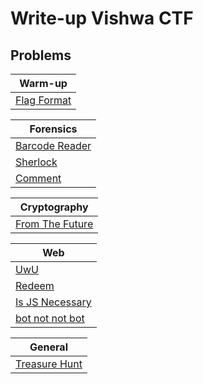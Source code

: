 # Write-up Vishwa CTF

## Problems

| Warm-up  |
| ------------- |
| [Flag Format](/Warm-up/Flag%20Format/README.md)|

| Forensics  |
| ------------- |
| [Barcode Reader](/Forensics/Barcode%20Reader/README.md)|
| [Sherlock](/Forensics/Sherlock/README.md)|
| [Comment](/Forensics/Comment/README.md)|

| Cryptography  |
| ------------- |
| [From The Future](/Cryptography/From%20The%20Future/README.md)|

| Web  |
| ------------- |
| [UwU](/General/UwU/README.md)|
| [Redeem](/General/Redeem/README.md)|
| [Is JS Necessary](/General/Is%20JS%20Necessary/README.md)|
| [bot not not bot](/General/bot%20not%20not%20bot/README.md)|

| General  |
| ------------- |
| [Treasure Hunt](/Web/Treasure%20Hunt/README.md)|
